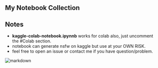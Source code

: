## My Notebook Collection

## Notes
  - <b>kaggle-colab-notebook.ipynnb</b> works for colab also, just uncomment the #Colab section.
  - notebook can generate nsfw on kaggle but use at your OWN RISK.
  - feel free to open an issue or contact me if you have question/problem.
  

 
![markdown](https://raw.githubusercontent.com/DEX-1101/sd-webui-notebook/main/img/Screenshot_27.png)
 



